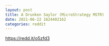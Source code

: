 ```yaml
--- 
layout: post 
title: A Drunken Saylor (MicroStrategy MSTR) 
date: 2021-06-22 1624402162 
categories: reddit 
--- 
```

https://redd.it/o5zfd3